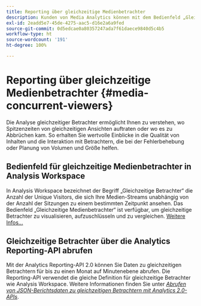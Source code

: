 ```yaml
---
title: Reporting über gleichzeitige Medienbetrachter
description: Kunden von Media Analytics können mit dem Bedienfeld „Gleichzeitige Medienbetrachter“ in Analysis Workspace gleichzeitige Betrachter analysieren, um zu verstehen, wo Spitzenzeiten von gleichzeitigen Ansichten auftraten oder wo es zu Abbrüchen kam.
exl-id: 2eadd5e7-45de-4275-aac5-d16e2a6a9fed
source-git-commit: 0d5edcae0a80357247ada7f61daece9840d5c4b5
workflow-type: ht
source-wordcount: '191'
ht-degree: 100%

---
```


# Reporting über gleichzeitige Medienbetrachter {#media-concurrent-viewers}

Die Analyse gleichzeitiger Betrachter ermöglicht Ihnen zu verstehen, wo Spitzenzeiten von gleichzeitigen Ansichten auftraten oder wo es zu Abbrüchen kam. So erhalten Sie wertvolle Einblicke in die Qualität von Inhalten und die Interaktion mit Betrachtern, die bei der Fehlerbehebung oder Planung von Volumen und Größe helfen.

## Bedienfeld für gleichzeitige Medienbetrachter in Analysis Workspace

In Analysis Workspace bezeichnet der Begriff „Gleichzeitige Betrachter“ die Anzahl der Unique Visitors, die sich Ihre Medien-Streams unabhängig von der Anzahl der Sitzungen zu einem bestimmten Zeitpunkt ansehen. Das Bedienfeld „Gleichzeitige Medienbetrachter“ ist verfügbar, um gleichzeitige Betrachter zu visualisieren, aufzuschlüsseln und zu vergleichen. [Weitere Infos...](https://experienceleague.adobe.com/docs/analytics/analyze/analysis-workspace/panels/media-concurrent-viewers.html?lang=de)

## Gleichzeitige Betrachter über die Analytics Reporting-API abrufen

Mit der Analytics Reporting-API 2.0 können Sie Daten zu gleichzeitigen Betrachtern für bis zu einen Monat auf Minutenebene abrufen. Die Reporting-API verwendet die gleiche Definition für gleichzeitige Betrachter wie Analysis Workspace.  Weitere Informationen finden Sie unter [_*Abrufen von JSON-Berichtsdaten zu gleichzeitigen Betrachtern mit Analytics 2.0-APIs*_](/help/media-reports/media-default-reports/get-concurrent-json20.md).
